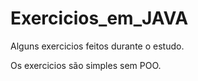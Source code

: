 # Exercicios_em_JAVA
Alguns exercicios feitos durante o estudo.


Os exercicios são simples sem POO.
